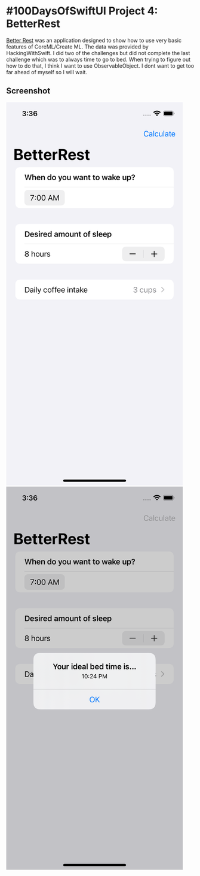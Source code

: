 # #100DaysOfSwiftUI Project 4: BetterRest

[Better Rest](https://www.hackingwithswift.com/100/swiftui/26) was an application designed to show how to use very basic features of CoreML/Create ML.  The data was provided by HackingWithSwift.  I did two of the challenges but did not complete the last challenge which was to always time to go to bed.  When trying to figure out how to do that, I think I want to use ObservableObject.  I dont want to get too far ahead of myself so I will wait.

## Screenshot
![Screenshot](screenshot1.png?raw=true "Better Rest")
![Screenshot](screenshot2.png?raw=true "Better Rest")
